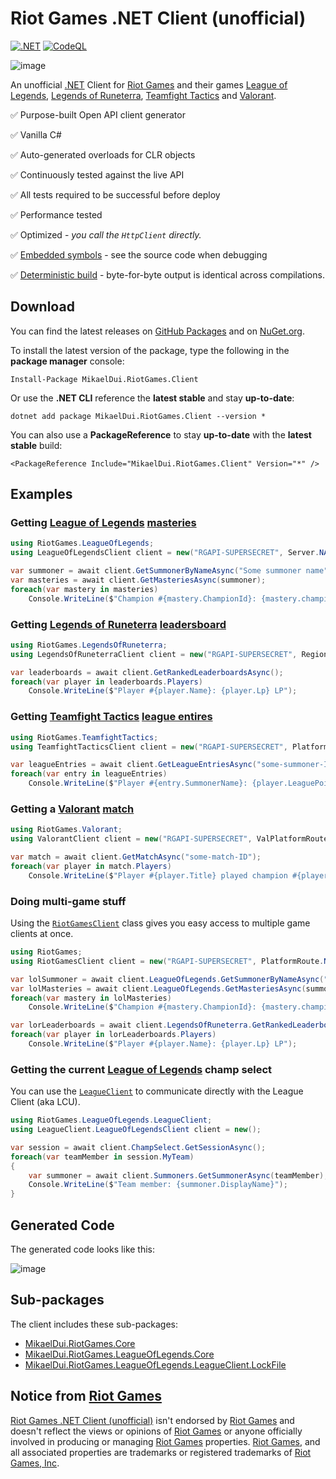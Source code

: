 # Riot Games .NET Client (unofficial)
[![.NET](https://github.com/mikaeldui/riot-games-dotnet-client/actions/workflows/dotnet.yml/badge.svg)](https://github.com/mikaeldui/riot-games-dotnet-client/actions/workflows/dotnet.yml)
[![CodeQL](https://github.com/mikaeldui/riot-games-dotnet-client/actions/workflows/codeql-analysis.yml/badge.svg)](https://github.com/mikaeldui/riot-games-dotnet-client/actions/workflows/codeql-analysis.yml)

![image](https://user-images.githubusercontent.com/3706841/147928421-b25b3ddd-c774-4240-bf10-863321b05bb4.png)

An unofficial [.NET][dotnet] Client for [Riot Games][riot] and their games [League of Legends][lol], [Legends of Runeterra][lor], [Teamfight Tactics][tft] and [Valorant][val].

✅ Purpose-built Open API client generator

✅ Vanilla C#

✅ Auto-generated overloads for CLR objects

✅ Continuously tested against the live API

✅ All tests required to be successful before deploy

✅ Performance tested

✅ Optimized - *you call the `HttpClient` directly.*

✅ [Embedded symbols](https://github.com/Turnerj/dotnet-library-checklist#embedding-symbols) - see the source code when debugging

✅ [Deterministic build](https://github.com/Turnerj/dotnet-library-checklist#enable-deterministic-builds) - byte-for-byte output is identical across compilations.

## Download

You can find the latest releases on [GitHub Packages](https://github.com/mikaeldui/riot-games-dotnet-client/packages/1184018) and on [NuGet.org](https://www.nuget.org/packages/MikaelDui.RiotGames.Client).

To install the latest version of the package, type the following in the **package manager** console:

    Install-Package MikaelDui.RiotGames.Client
        
Or use the **.NET CLI** reference the **latest stable** and stay **up-to-date**:

    dotnet add package MikaelDui.RiotGames.Client --version *
    
You can also use a **PackageReference** to stay **up-to-date** with the **latest stable** build:

    <PackageReference Include="MikaelDui.RiotGames.Client" Version="*" />

## Examples

### Getting [League of Legends][lol] [masteries](https://developer.riotgames.com/apis#champion-mastery-v4/GET_getChampionMasteryScore)

```C#
using RiotGames.LeagueOfLegends;
using LeagueOfLegendsClient client = new("RGAPI-SUPERSECRET", Server.NA);

var summoner = await client.GetSummonerByNameAsync("Some summoner name");
var masteries = await client.GetMasteriesAsync(summoner);
foreach(var mastery in masteries)
    Console.WriteLine($"Champion #{mastery.ChampionId}: {mastery.championPoints} points");

```

### Getting [Legends of Runeterra][lor] [leadersboard](https://developer.riotgames.com/apis#lor-ranked-v1/GET_getLeaderboards)

```C#
using RiotGames.LegendsOfRuneterra;
using LegendsOfRuneterraClient client = new("RGAPI-SUPERSECRET", RegionRoute.AMERICAS);

var leaderboards = await client.GetRankedLeaderboardsAsync();
foreach(var player in leaderboards.Players)
    Console.WriteLine($"Player #{player.Name}: {player.Lp} LP");

```

### Getting [Teamfight Tactics][tft] [league entires](https://developer.riotgames.com/apis#tft-league-v1/GET_getLeagueEntriesForSummoner)

```C#
using RiotGames.TeamfightTactics;
using TeamfightTacticsClient client = new("RGAPI-SUPERSECRET", PlatformRoute.NA1);

var leagueEntries = await client.GetLeagueEntriesAsync("some-summoner-ID");
foreach(var entry in leagueEntries)
    Console.WriteLine($"Player #{entry.SummonerName}: {player.LeaguePoints} LP");

```

### Getting a [Valorant][val] [match](https://developer.riotgames.com/apis#val-match-v1/GET_getMatch)

```C#
using RiotGames.Valorant;
using ValorantClient client = new("RGAPI-SUPERSECRET", ValPlatformRoute.EU);

var match = await client.GetMatchAsync("some-match-ID");
foreach(var player in match.Players)
    Console.WriteLine($"Player #{player.Title} played champion #{player.ChampionId}");

```

### Doing multi-game stuff
Using the [`RiotGamesClient`](https://github.com/mikaeldui/riot-games-dotnet-client/blob/main/RiotGames.Client/RiotGamesClient.cs) class gives you easy access to multiple game clients at once.

```C#
using RiotGames;
using RiotGamesClient client = new("RGAPI-SUPERSECRET", PlatformRoute.NA1, ValPlatformRoute.NA);

var lolSummoner = await client.LeagueOfLegends.GetSummonerByNameAsync("some-summoner-name");
var lolMasteries = await client.LeagueOfLegends.GetMasteriesAsync(summoner);
foreach(var mastery in lolMasteries)
    Console.WriteLine($"Champion #{mastery.ChampionId}: {mastery.championPoints} points");

var lorLeaderboards = await client.LegendsOfRuneterra.GetRankedLeaderboardsAsync();
foreach(var player in lorLeaderboards.Players)
    Console.WriteLine($"Player #{player.Name}: {player.Lp} LP");

```

### Getting the current [League of Legends][lol] champ select
You can use the [`LeagueClient`](https://github.com/mikaeldui/riot-games-dotnet-client/blob/main/RiotGames.Client/LeagueOfLegends/LeagueClient/LeagueClient.cs) to communicate directly with the League Client (aka LCU).

```C#
using RiotGames.LeagueOfLegends.LeagueClient;
using LeagueClient.LeagueOfLegendsClient client = new();

var session = await client.ChampSelect.GetSessionAsync();
foreach(var teamMember in session.MyTeam)
{
    var summoner = await client.Summoners.GetSummonerAsync(teamMember);
    Console.WriteLine($"Team member: {summoner.DisplayName}");
}

```

## Generated Code
The generated code looks like this:

![image](https://user-images.githubusercontent.com/3706841/150069049-e768f7f3-fa19-4eeb-8c2a-353e3e33a578.png)

## Sub-packages
The client includes these sub-packages:
- [MikaelDui.RiotGames.Core](https://github.com/mikaeldui/riot-games-dotnet-core)
- [MikaelDui.RiotGames.LeagueOfLegends.Core](https://github.com/mikaeldui/riot-games-league-of-legends-dotnet-core)
- [MikaelDui.RiotGames.LeagueOfLegends.LeagueClient.LockFile](https://github.com/mikaeldui/riot-games-league-of-legends-league-client-lock-file-dotnet)

## Notice from [Riot Games][riot]

[Riot Games .NET Client (unofficial)][rgdc] isn't endorsed by [Riot Games][riot] and doesn't reflect the views or opinions of [Riot Games][riot] or anyone officially involved in producing or managing [Riot Games][riot] properties. [Riot Games][riot], and all associated properties are trademarks or registered trademarks of [Riot Games, Inc][riot].

[rgdc]: https://github.com/mikaeldui/riot-games-dotnet-client "Riot Games .NET Client (unofficial)"
[riot]: https://www.riotgames.com/ "Riot Games"
[lol]: https://www.leagueoflegends.com/ "League of Legends"
[lor]: https://playruneterra.com/ "Legends of Runeterra"
[tft]: https://teamfighttactics.leagueoflegends.com/ "Teamfight Tactics"
[val]: https://playvalorant.com/ "Valorant"
[dotnet]: https://dotnet.microsoft.com/ ".NET"

